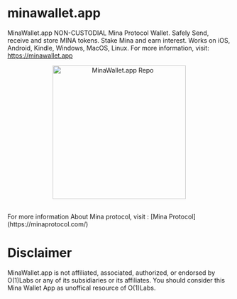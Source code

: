 # minawallet.app
MinaWallet.app NON-CUSTODIAL Mina Protocol Wallet. Safely Send, receive and store MINA tokens. Stake Mina and earn interest. Works on iOS, Android, Kindle, Windows, MacOS, Linux. For more information, visit: https://minawallet.app
<br>

<p align="center">
  <img width="300" src="https://minawallet.app/img/512x512.png" alt="MinaWallet.app Repo">
</p>
<br>
For more information About Mina protocol, visit : [Mina Protocol](https://minaprotocol.com/)

# Disclaimer
MinaWallet.app is not affiliated, associated, authorized, or endorsed by O(1)Labs or any of its subsidiaries or its affiliates. You should consider this Mina Wallet App as unoffical resource of O(1)Labs.
